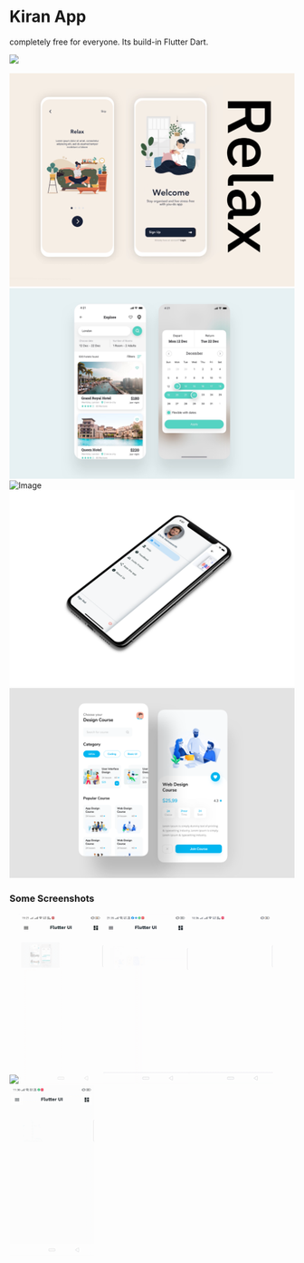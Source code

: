 # Kiran App

completely free for everyone. Its build-in Flutter Dart.

<a href="https://www.buymeacoffee.com/mitesh"><img src="https://cdn.buymeacoffee.com/buttons/v2/default-yellow.png" height="60"></a>

![Image](kiran/assets/introduction_animation/introduction_animation.png)
![Image](kiran/assets/hotel/hotel_booking.png)
![Image](kiran/assets/kiran_app/kiran_app.png)
![Image](images/custom_drawer.png)
![Image](kiran/assets/design_course/design_course.png)

### Some Screenshots

<img src="images/introduction_animation.gif" height="300em"><img src="images/hotel_booking.gif" height="300em"><img src="images/custom_drawer.gif" height="300em"><img src="images/kiran_app.gif" height="300em" /> <img src="images/design_course.gif" height="300em" />
